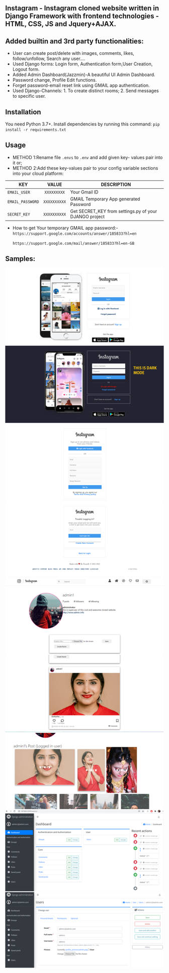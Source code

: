﻿## Instagram - Instagram cloned website written in Django Framework with frontend technologies - HTML, CSS, JS and Jquery+AJAX.

## Added builtin and 3rd party functionalities:
* User can create post/delete with images, comments, likes, follow/unfollow, Search any user.... 
* Used Django forms: Login form, Authentication form,User Creation, Logout form.
* Added Admin Dashboard(Jazzmin)-A beautiful UI Admin Dashboard.
* Password change, Profile Edit functions.
* Forget password-email reset link using GMAIL app authentication.
* Used Django-Channels: 1. To create distinct rooms; 2. Send messages to specific user.


## Installation

You need Python 3.7+.
Install dependencies by running this command:
   `pip install -r requirements.txt`


## Usage

* METHOD 1:Rename file `.envs` to `.env` and add given key- values pair into it or;
* METHOD 2:Add these key-values pair to your config variable sections into your cloud platform:

| KEY                      | VALUE              |DESCRIPTION       |                               
|--------------------------|:------------------:|-----------------------------------------------------|
| `EMAIL_USER`            | `XXXXXXXXX`         | Your Gmail ID                                           | 
| `EMAIL_PASSWORD`        | `XXXXXXXXXX`        |  GMAIL Temporary App generated Password                 |
| `SECRET_KEY`            |  `XXXXXXXXXX`       | Get SECRET_KEY from settings.py of your DJANGO project  | 
* How to get Your temporary GMAIL app password:- 
    `https://support.google.com/accounts/answer/185833?hl=en`

    `https://support.google.com/mail/answer/185833?hl=en-GB`

## Samples:

![alt text](https://github.com/PeeusD/Instagram/blob/main/capture_img/Capture1.PNG) <br>
![alt text](https://github.com/PeeusD/Instagram/blob/main/capture_img/Capture0.png) <br>
![alt text](https://github.com/PeeusD/Instagram/blob/main/capture_img/Capture2.PNG) <br>
![alt text](https://github.com/PeeusD/Instagram/blob/main/capture_img/Capture3.PNG) <br>
![alt text](https://github.com/PeeusD/Instagram/blob/main/capture_img/Capture4.PNG) <br>
![alt text](https://github.com/PeeusD/Instagram/blob/main/capture_img/Capture5.PNG) <br>
![alt text](https://github.com/PeeusD/Instagram/blob/main/capture_img/Capture6.PNG) <br>
![alt text](https://github.com/PeeusD/Instagram/blob/main/capture_img/Capture7.PNG) <br>
![alt text](https://github.com/PeeusD/Instagram/blob/main/capture_img/Capture8.PNG) <br>

